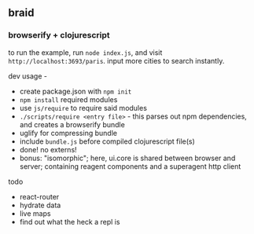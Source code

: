 ## braid


### browserify + clojurescript

to run the example, run `node index.js`, and visit `http://localhost:3693/paris`. input more cities to search instantly.


dev usage - 

- create package.json with `npm init`
- `npm install` required modules 
- use `js/require` to require said modules
- `./scripts/require <entry file>` - this parses out npm dependencies, and creates a browserify bundle
- uglify for compressing bundle
- include `bundle.js` before compiled clojurescript file(s)
- done! no externs!
- bonus: "isomorphic"; here, ui.core is shared between browser and server; containing reagent components and a superagent http client



todo

- react-router
- hydrate data 
- live maps 
- find out what the heck a repl is 